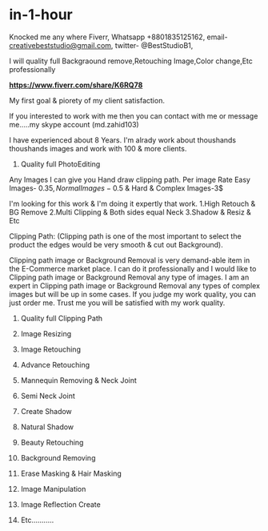 # in-1-hour

Knocked me any where Fiverr, Whatsapp +8801835125162, email- creativebeststudio@gmail.com, twitter- @BestStudioB1,

I will quality full Backgraound remove,Retouching Image,Color change,Etc professionally

**https://www.fiverr.com/share/K6RQ78**

My first goal & piorety of my client satisfaction.

If you interested to work with me then you can contact with me or message me.....my skype account (md.zahid103)

I have experienced about 8 Years. I'm alrady work about thoushands thoushands images and work with 100 & more clients.

1. Quality full PhotoEditing

Any Images I can give you Hand draw clipping path. Per image Rate Easy Images- 0.35$, Normal Images- 0.5$ & Hard & Complex Images-3$

I'm looking for this work & I'm doing it expertly that work.
1.High Retouch & BG Remove
2.Multi Clipping & Both sides equal Neck
3.Shadow & Resiz & Etc

Clipping Path: (Clipping path is one of the most important to select the product the edges would be very smooth & cut out Background).



Clipping path image or Background Removal is very demand-able item in the E-Commerce market place. I can do it professionally and I would like to Clipping path image or Background Removal any type of images. I am an expert in Clipping path image or Background Removal any types of complex images but will be up in some cases. If you judge my work quality, you can just order me. Trust me you will be satisfied with my work quality.



1. Quality full Clipping Path

2. Image Resizing

3. Image Retouching

4. Advance Retouching

5. Mannequin Removing & Neck Joint

6. Semi Neck Joint

7. Create Shadow

8. Natural Shadow

9. Beauty Retouching

10. Background Removing

11. Erase Masking & Hair Masking

12. Image Manipulation

13. Image Reflection Create

14. Etc...........
